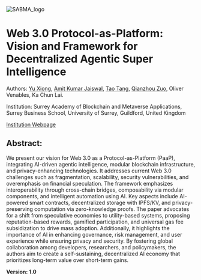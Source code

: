 ![SABMA_logo](https://github.com/user-attachments/assets/da292ef3-6955-44f1-8da3-0371ba95b67f)

# Web 3.0 Protocol-as-Platform: Vision and Framework for Decentralized Agentic Super Intelligence

Authors: [Yu Xiong](https://www.surrey.ac.uk/people/yu-xiong), [Amit Kumar Jaiswal](https://www.surrey.ac.uk/people/amit-kumar-jaiswal), [Tao Tang](https://sites.google.com/view/tao-tang/home), [Qianzhou Zuo](https://www.surrey.ac.uk/people/qianzhou-zuo), Oliver Venables, Ka Chun Lai.

Institution: Surrey Academy of Blockchain and Metaverse Applications, Surrey Business School, University of Surrey, Guildford, United Kingdom

[Institution Webpage](https://www.surrey.ac.uk/academy-for-blockchain-and-metaverse-applications)

## Abstract:

We present our vision for Web 3.0 as a Protocol-as-Platform (PaaP), integrating AI-driven agentic intelligence, modular blockchain infrastructure, and privacy-enhancing technologies. It addresses current Web 3.0 challenges such as fragmentation, scalability, security vulnerabilities, and overemphasis on financial speculation. The framework emphasizes interoperability through cross-chain bridges, composability via modular components, and intelligent automation using AI. Key aspects include AI-powered smart contracts, decentralized storage with IPFS/KV, and privacy-preserving computation via zero-knowledge proofs. The paper advocates for a shift from speculative economies to utility-based systems, proposing reputation-based rewards, gamified participation, and universal gas fee subsidization to drive mass adoption. Additionally, it highlights the importance of AI in enhancing governance, risk management, and user experience while ensuring privacy and security. By fostering global collaboration among developers, researchers, and policymakers, the authors aim to create a self-sustaining, decentralized AI economy that prioritizes long-term value over short-term gains.

**Version: 1.0**
